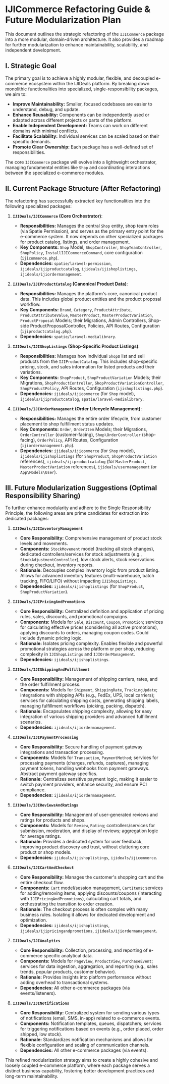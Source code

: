 # IJICommerce Refactoring Guide & Future Modularization Plan

This document outlines the strategic refactoring of the `IJICommerce` package into a more modular, domain-driven architecture. It also provides a roadmap for further modularization to enhance maintainability, scalability, and independent development.

## I. Strategic Goal

The primary goal is to achieve a highly modular, flexible, and decoupled e-commerce ecosystem within the IJIDeals platform. By breaking down monolithic functionalities into specialized, single-responsibility packages, we aim to:

*   **Improve Maintainability:** Smaller, focused codebases are easier to understand, debug, and update.
*   **Enhance Reusability:** Components can be independently used or adapted across different projects or parts of the platform.
*   **Enable Independent Development:** Teams can work on different domains with minimal conflicts.
*   **Facilitate Scalability:** Individual services can be scaled based on their specific demands.
*   **Promote Clear Ownership:** Each package has a well-defined set of responsibilities.

The core `IJICommerce` package will evolve into a lightweight orchestrator, managing fundamental entities like `Shop` and coordinating interactions between the specialized e-commerce modules.

## II. Current Package Structure (After Refactoring)

The refactoring has successfully extracted key functionalities into the following specialized packages:

1.  **`IJIDeals/IJICommerce` (Core Orchestrator)**:
    *   **Responsibilities:** Manages the central `Shop` entity, shop team roles (via Spatie Permission), and serves as the primary entry point for the e-commerce system. It now depends on other specialized packages for product catalog, listings, and order management.
    *   **Key Components:** `Shop` Model, `ShopController`, `ShopTeamController`, `ShopPolicy`, `InstallIJICommerceCommand`, core configuration (`ijicommerce.php`).
    *   **Dependencies:** `spatie/laravel-permission`, `ijideals/ijiproductcatalog`, `ijideals/ijishoplistings`, `ijideals/ijiordermanagement`.

2.  **`IJIDeals/IJIProductCatalog` (Canonical Product Data)**:
    *   **Responsibilities:** Manages the platform's core, canonical product data. This includes global product entities and the product proposal workflow.
    *   **Key Components:** `Brand`, `Category`, `ProductAttribute`, `ProductAttributeValue`, `MasterProduct`, `MasterProductVariation`, `ProductProposal` Models; their Migrations, Admin Controllers, Shop-side ProductProposalController, Policies, API Routes, Configuration (`ijiproductcatalog.php`).
    *   **Dependencies:** `spatie/laravel-medialibrary`.

3.  **`IJIDeals/IJIShopListings` (Shop-Specific Product Listings)**:
    *   **Responsibilities:** Manages how individual `Shop`s list and sell products from the `IJIProductCatalog`. This includes shop-specific pricing, stock, and sales information for listed products and their variations.
    *   **Key Components:** `ShopProduct`, `ShopProductVariation` Models; their Migrations, `ShopProductController`, `ShopProductVariationController`, `ShopProductPolicy`, API Routes, Configuration (`ijishoplistings.php`).
    *   **Dependencies:** `ijideals/ijicommerce` (for `Shop` model), `ijideals/ijiproductcatalog`, `spatie/laravel-medialibrary`.

4.  **`IJIDeals/IJIOrderManagement` (Order Lifecycle Management)**:
    *   **Responsibilities:** Manages the entire order lifecycle, from customer placement to shop fulfillment status updates.
    *   **Key Components:** `Order`, `OrderItem` Models; their Migrations, `OrderController` (customer-facing), `Shop\OrderController` (shop-facing), `OrderPolicy`, API Routes, Configuration (`ijiordermanagement.php`).
    *   **Dependencies:** `ijideals/ijicommerce` (for `Shop` model), `ijideals/ijishoplistings` (for `ShopProduct`, `ShopProductVariation` references), `ijideals/ijiproductcatalog` (for `MasterProduct`, `MasterProductVariation` references), `ijideals/usermanagement` (or `App\Models\User`).

## III. Future Modularization Suggestions (Optimal Responsibility Sharing)

To further enhance modularity and adhere to the Single Responsibility Principle, the following areas are prime candidates for extraction into dedicated packages:

1.  **`IJIDeals/IJIInventoryManagement`**
    *   **Core Responsibility:** Comprehensive management of product stock levels and movements.
    *   **Components:** `StockMovement` model (tracking all stock changes), dedicated controllers/services for stock adjustments (e.g., `StockAdjustmentController`), low stock alerts, stock reservations during checkout, inventory reports.
    *   **Rationale:** Decouples complex inventory logic from product listing. Allows for advanced inventory features (multi-warehouse, batch tracking, FIFO/LIFO) without impacting `IJIShopListings`.
    *   **Dependencies:** `ijideals/ijishoplistings` (for `ShopProduct`, `ShopProductVariation`).

2.  **`IJIDeals/IJIPricingAndPromotions`**
    *   **Core Responsibility:** Centralized definition and application of pricing rules, sales, discounts, and promotional campaigns.
    *   **Components:** Models for `Sale`, `Discount`, `Coupon`, `Promotion`; services for calculating effective prices (considering all active promotions), applying discounts to orders, managing coupon codes. Could include dynamic pricing logic.
    *   **Rationale:** Isolates pricing complexity. Enables flexible and powerful promotional strategies across the platform or per shop, reducing complexity in `IJIShopListings` and `IJIOrderManagement`.
    *   **Dependencies:** `ijideals/ijishoplistings`.

3.  **`IJIDeals/IJIShippingAndFulfillment`**
    *   **Core Responsibility:** Management of shipping carriers, rates, and the order fulfillment process.
    *   **Components:** Models for `Shipment`, `ShippingRate`, `TrackingUpdate`; integrations with shipping APIs (e.g., FedEx, UPS, local carriers); services for calculating shipping costs, generating shipping labels, managing fulfillment workflows (picking, packing, dispatch).
    *   **Rationale:** Encapsulates shipping complexity, allowing for easy integration of various shipping providers and advanced fulfillment scenarios.
    *   **Dependencies:** `ijideals/ijiordermanagement`.

4.  **`IJIDeals/IJIPaymentProcessing`**
    *   **Core Responsibility:** Secure handling of payment gateway integrations and transaction processing.
    *   **Components:** Models for `Transaction`, `PaymentMethod`; services for processing payments (charges, refunds, captures), managing payment tokens, handling webhooks from payment gateways. Abstract payment gateway specifics.
    *   **Rationale:** Centralizes sensitive payment logic, making it easier to switch payment providers, enhance security, and ensure PCI compliance.
    *   **Dependencies:** `ijideals/ijiordermanagement`.

5.  **`IJIDeals/IJIReviewsAndRatings`**
    *   **Core Responsibility:** Management of user-generated reviews and ratings for products and shops.
    *   **Components:** Models for `Review`, `Rating`; controllers/services for submission, moderation, and display of reviews; aggregation logic for average ratings.
    *   **Rationale:** Provides a dedicated system for user feedback, improving product discovery and trust, without cluttering core product or shop models.
    *   **Dependencies:** `ijideals/ijishoplistings`, `ijideals/ijicommerce`.

6.  **`IJIDeals/IJICartAndCheckout`**
    *   **Core Responsibility:** Manages the customer's shopping cart and the entire checkout flow.
    *   **Components:** `Cart` model/session management, `CartItem`s; services for adding/removing items, applying discounts/coupons (interacting with `IJIPricingAndPromotions`), calculating cart totals, and orchestrating the transition to order creation.
    *   **Rationale:** The checkout process is often complex with many business rules. Isolating it allows for dedicated development and optimization.
    *   **Dependencies:** `ijideals/ijishoplistings`, `ijideals/ijipricingandpromotions`, `ijideals/ijiordermanagement`.

7.  **`IJIDeals/IJIAnalytics`**
    *   **Core Responsibility:** Collection, processing, and reporting of e-commerce specific analytical data.
    *   **Components:** Models for `PageView`, `ProductView`, `PurchaseEvent`; services for data ingestion, aggregation, and reporting (e.g., sales trends, popular products, customer behavior).
    *   **Rationale:** Provides insights into platform performance without adding overhead to transactional systems.
    *   **Dependencies:** All other e-commerce packages (via events/listeners).

8.  **`IJIDeals/IJINotifications`**
    *   **Core Responsibility:** Centralized system for sending various types of notifications (email, SMS, in-app) related to e-commerce events.
    *   **Components:** Notification templates, queues, dispatchers; services for triggering notifications based on events (e.g., order placed, order shipped, low stock).
    *   **Rationale:** Standardizes notification mechanisms and allows for flexible configuration and scaling of communication channels.
    *   **Dependencies:** All other e-commerce packages (via events).

This refined modularization strategy aims to create a highly cohesive and loosely coupled e-commerce platform, where each package serves a distinct business capability, fostering better development practices and long-term maintainability.
